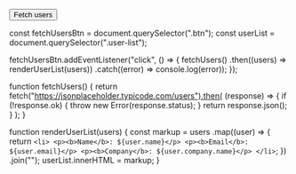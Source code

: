 <button type="button" class="btn">Fetch users</button>
<ul class="user-list"></ul>


const fetchUsersBtn = document.querySelector(".btn");
const userList = document.querySelector(".user-list");

fetchUsersBtn.addEventListener("click", () => {
  fetchUsers()
    .then((users) => renderUserList(users))
    .catch((error) => console.log(error));
});

function fetchUsers() {
  return fetch("https://jsonplaceholder.typicode.com/users").then(
    (response) => {
      if (!response.ok) {
        throw new Error(response.status);
      }
      return response.json();
    }
  );
}

function renderUserList(users) {
  const markup = users
    .map((user) => {
      return `<li>
          <p><b>Name</b>: ${user.name}</p>
          <p><b>Email</b>: ${user.email}</p>
          <p><b>Company</b>: ${user.company.name}</p>
        </li>`;
    })
    .join("");
  userList.innerHTML = markup;
}
